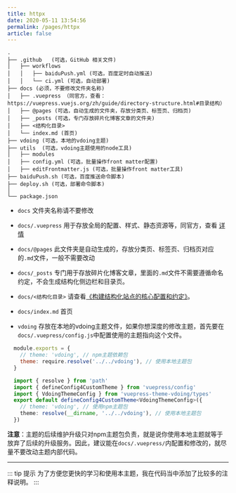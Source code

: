 ```yaml
---
title: httpx
date: 2020-05-11 13:54:56
permalink: /pages/httpx
article: false
---
```


```
.
├── .github   (可选，GitHub 相关文件)
│   ├── workflows
│   │   ├── baiduPush.yml (可选，百度定时自动推送)
│   │   └── ci.yml (可选，自动部署)
├── docs (必须，不要修改文件夹名称)
│   ├── .vuepress （同官方，查看：https://vuepress.vuejs.org/zh/guide/directory-structure.html#目录结构）
│   ├── @pages (可选，自动生成的文件夹，存放分类页、标签页、归档页)
│   ├── _posts (可选，专门存放碎片化博客文章的文件夹)
│   ├── <结构化目录>
│   └── index.md (首页)
├── vdoing (可选，本地的vdoing主题)
├── utils  (可选，vdoing主题使用的node工具)
│   ├── modules
│   ├── config.yml (可选，批量操作front matter配置)
│   ├── editFrontmatter.js (可选，批量操作front matter工具)
├── baiduPush.sh (可选，百度推送命令脚本)
├── deploy.sh (可选，部署命令脚本)
│
└── package.json

```
* `docs` 文件夹名称请不要修改

* `docs/.vuepress` 用于存放全局的配置、样式、静态资源等，同官方，查看 [详情](https://vuepress.vuejs.org/zh/guide/directory-structure.html#目录结构)
* `docs/@pages` 此文件夹是自动生成的，存放分类页、标签页、归档页对应的`.md`文件，一般不需要改动
* `docs/_posts` 专门用于存放碎片化博客文章，里面的`.md`文件不需要遵循命名约定，不会生成结构化侧边栏和目录页。

* `docs/<结构化目录>`  请查看[《构建结构化站点的核心配置和约定》](/pages/33d574/)。

* `docs/index.md` 首页
* `vdoing` 存放在本地的vdoing主题文件，如果你想深度的修改主题，首先要在`docs/.vuepress/config.js`中配置使用的主题指向这个文件。

<code-group>
  <code-block title="config.js" active>

``` js
  module.exports = {
    // theme: 'vdoing', // npm主题依赖包
    theme: require.resolve('../../vdoing'), // 使用本地主题包
  }
```

  </code-block>

  <code-block title="config.ts">

``` typescript
  import { resolve } from 'path'
  import { defineConfig4CustomTheme } from 'vuepress/config'
  import { VdoingThemeConfig } from 'vuepress-theme-vdoing/types'
  export default defineConfig4CustomTheme<VdoingThemeConfig>({
    // theme: 'vdoing', // 使用npm主题包
    theme: resolve(__dirname, '../../vdoing'), // 使用本地主题包
  })
```

  </code-block>
</code-group>

 **注意**：主题的后续维护升级只对npm主题包负责，就是说你使用本地主题就等于放弃了后续的升级服务。因此，建议能在`docs/.vuepress/`内配置和修改的，就尽量不要改动主题内部代码。

---

::: tip 提示
为了方便您更快的学习和使用本主题，我在代码当中添加了比较多的注释说明。
:::
